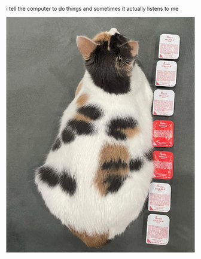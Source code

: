 i tell the computer to do things and sometimes it actually listens to me
<!--START_SECTION:update_image-->
<img src=https://raw.githubusercontent.com/sneakykestrel/sneakykestrel/main/.github/images/7-sauce-long.png height="" width="" align=left alt=kitty />
<!--END_SECTION:update_image-->

